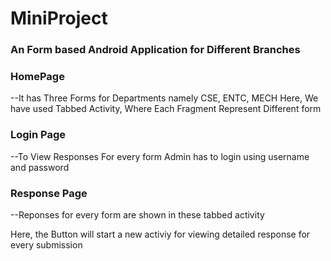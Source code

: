 # MiniProject
### An Form based Android Application for Different Branches

### HomePage
--It has Three Forms for Departments namely CSE, ENTC, MECH
Here, We have used Tabbed Activity, Where Each Fragment Represent Different form
<Insert Photos>
### Login Page

--To View Responses For every form Admin has to login using username and password
<Insert Photos>
### Response Page

--Reponses for every form are shown in these tabbed activity
<Insert Photos>

Here, the Button will start a new activiy for viewing detailed response for every submission
<Insert Photos>
